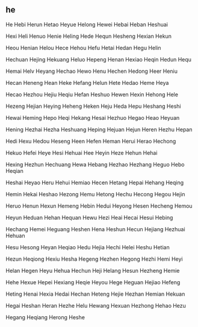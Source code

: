 he
---

He Hebi Herun Hetao Heyue Helong Hewei Hebai Heban Heshuai

Hexi Heli Henuo Henie Heling Hede Hequn Hesheng Hexian Hekun

Heou Henian Helou Hece Hehou Hefu Hetai Hedan Hegu Helin

Hechuan Hejing Hekuang Heluo Hepeng Henan Hexiao Heqin Hedun Hequ

Hemai Helv Heyang Hechao Hewo Henu Hechen Hedong Heer Heniu

Hecan Heneng Hean Heke Hefang Helun Hete Hedao Heme Heya

Hecao Hezhou Hejiu Heqiu Hefan Heshuo Hewen Hexin Hehong Hele

Hezeng Hejian Heying Heheng Heken Heju Heda Hepu Heshang Heshi

Hewai Heming Hepo Heqi Hekang Hesai Hezhuo Hegao Heao Heyuan

Hening Hezhai Hezha Heshuang Heping Hejuan Hejun Heren Hezhu Hepan

Hedi Hexu Hedou Heseng Heen Hefen Heman Herui Herao Hechong

Hekuo Hefei Heye Hesi Hehuai Hee Heyin Heze Hehun Hehai

Hexing Hezhun Hechuang Hewa Hebang Hezhao Hezhang Heguo Hebo   Heqian

Heshai Heyao Heru Hehui Hemiao Hecen Hetang Hepai Hehang Heqing

Hemin Hekai Heshao Hezong Hemu Hetong Hechu Hecong Hegou Hejin

Heruo Henun Hexun Hemeng Hebin Hedui Heyong Hesen Hecheng Hemou

Heyun Heduan Hehan Hequan Hewu Hezi Heai Hecai Hesui Hebing

Hechang Hemei Heguang Heshen Hena Heshun Hecun Hejiang Hezhuai Hehuan

Hesu Hesong Heyan Heqiao Hedu Hejia Hechi Helei Heshu Hetian

Hezun Heqiong Hexiu Hesha Hegeng Hezhen Hegong Hezhi Hemi Heyi

Helan Hegen Heyu Hehua Hechun Heji Helang Hesun Hezheng Hemie

Hehe Hexue Hepei Hexiang Heqie Heyou Hege Heguan Hejiao Hefeng

Heting Henai Hexia Hedai Hechan Heteng Hejie Hezhan Hemian Hekuan

Hegai Heshan Heran Hezhe Helu Hewang Hexuan Hezhong Hehao Hezu

Hegang Heqiang Herong Heshe 
